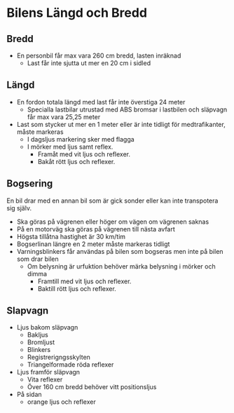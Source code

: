 # Bilens Längd och Bredd

## Bredd

* En personbil får max vara 260 cm bredd, lasten inräknad
  * Last får inte sjutta ut mer en 20 cm i sidled

## Längd

* En fordon totala längd med last får inte överstiga 24 meter
  * Specialla lastbilar utrustad med ABS bromsar i lastbilen och släpvagn får max vara 25,25 meter
* Last som stycker ut mer en 1 meter eller är inte tidligt för medtrafikanter, måste markeras
  *  I dagsljus markering sker med flagga
  * I mörker med ljus samt reflex. 
    * Framåt med vit ljus och reflexer. 
    * Bakåt rött ljus och reflexer.

## Bogsering

En bil drar med en annan bil som är gick sonder eller kan inte transpotera sig själv.

* Ska göras på vägrenen eller höger om vägen om vägrenen saknas
* På en motorväg ska göras på vägrenen till nästa avfart
* Högsta tillåtna hastighet är 30 km/tim
* Bogserlinan längre en 2 meter måste markeras tidligt
* Varningsblinkers får användas på bilen som bogseras men inte på bilen som drar bilen
  * Om belysning är urfuktion behöver märka belysning i mörker och dimma
    * Framtill med vit ljus och reflexer. 
    * Baktill rött ljus och reflexer.

## Slapvagn

* Ljus bakom släpvagn
  * Bakljus 
  * Bromljust
  * Blinkers
  * Registrerigngsskylten
  * Triangelformade röda reflexer
* Ljus framför släpvagn
  * Vita reflexer
  * Över 160 cm bredd behöver vitt positionsljus
* På sidan
  * orange ljus och reflexer
